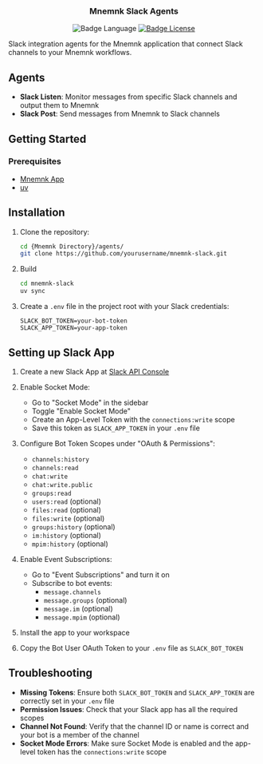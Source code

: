 <div align="center">
  <h3 align="center">Mnemnk Slack Agents</h3>

![Badge Language] 
[![Badge License]][License]

</div>

Slack integration agents for the Mnemnk application that connect Slack channels to your Mnemnk workflows.

## Agents

- **Slack Listen**: Monitor messages from specific Slack channels and output them to Mnemnk
- **Slack Post**: Send messages from Mnemnk to Slack channels

## Getting Started

### Prerequisites

- [Mnemnk App](https://github.com/mnemnk/mnemnk-app)
- [uv](https://github.com/astral-sh/uv)

## Installation

1. Clone the repository:
   ```bash
   cd {Mnemnk Directory}/agents/
   git clone https://github.com/yourusername/mnemnk-slack.git
   ```

2. Build
   ```bash
   cd mnemnk-slack
   uv sync
   ```

3. Create a `.env` file in the project root with your Slack credentials:
   ```
   SLACK_BOT_TOKEN=your-bot-token
   SLACK_APP_TOKEN=your-app-token
   ```

## Setting up Slack App

1. Create a new Slack App at [Slack API Console](https://api.slack.com/apps)

2. Enable Socket Mode:
   - Go to "Socket Mode" in the sidebar
   - Toggle "Enable Socket Mode"
   - Create an App-Level Token with the `connections:write` scope
   - Save this token as `SLACK_APP_TOKEN` in your `.env` file

3. Configure Bot Token Scopes under "OAuth & Permissions":
   - `channels:history`
   - `channels:read`
   - `chat:write`
   - `chat:write.public`
   - `groups:read`
   - `users:read` (optional)
   - `files:read` (optional)
   - `files:write` (optional)
   - `groups:history` (optional)
   - `im:history` (optional)
   - `mpim:history` (optional)

4. Enable Event Subscriptions:
   - Go to "Event Subscriptions" and turn it on
   - Subscribe to bot events:
     - `message.channels`
     - `message.groups` (optional)
     - `message.im` (optional)
     - `message.mpim` (optional)

5. Install the app to your workspace

6. Copy the Bot User OAuth Token to your `.env` file as `SLACK_BOT_TOKEN`

## Troubleshooting

- **Missing Tokens**: Ensure both `SLACK_BOT_TOKEN` and `SLACK_APP_TOKEN` are correctly set in your `.env` file
- **Permission Issues**: Check that your Slack app has all the required scopes
- **Channel Not Found**: Verify that the channel ID or name is correct and your bot is a member of the channel
- **Socket Mode Errors**: Make sure Socket Mode is enabled and the app-level token has the `connections:write` scope

<!----------------------------------------------------------------------------->

[License]: https://github.com/mnemnk/mnemnk-slack

<!----------------------------------{ Badges }--------------------------------->

[Badge Language]: https://img.shields.io/github/languages/top/mnemnk/mnemnk-slack
[Badge License]: https://img.shields.io/badge/License-MIT%20or%20Apache%202-green.svg
